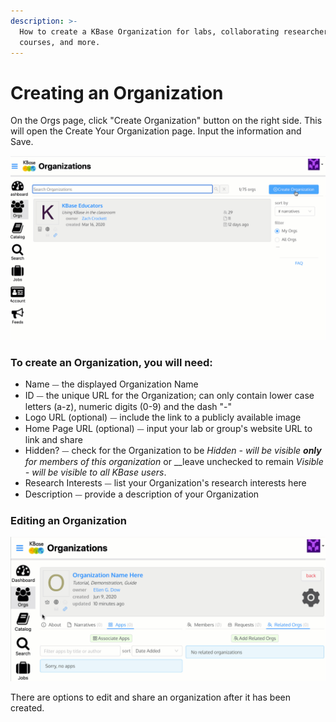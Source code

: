 ```yaml
---
description: >-
  How to create a KBase Organization for labs, collaborating researchers,
  courses, and more.
---
```


# Creating an Organization

On the Orgs page, click "Create Organization" button on the right side. This will open the Create Your Organization page. Input the information and Save. 

![](../../.gitbook/assets/creatinganorg.gif)

### To create an Organization, you will need: 

* Name ⏤ the displayed Organization Name
* ID ⏤ the unique URL for the Organization; can only contain lower case letters \(a-z\), numeric digits \(0-9\) and the dash "-"
* Logo URL \(optional\) ⏤ include the link to a publicly available image 
* Home Page URL \(optional\) ⏤ input your lab or group's website URL to link and share
* Hidden? ⏤ check for the Organization to be _Hidden - will be visible **only** for members of this organization_ or __leave unchecked to remain _Visible - will be visible to all KBase users_.
* Research Interests ⏤ list your Organization's research interests here
* Description ⏤ provide a description of your Organization

### Editing an Organization

![](../../.gitbook/assets/orgmenuandediting.gif)

There are options to edit and share an organization after it has been created. 

